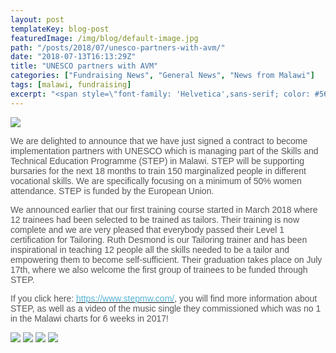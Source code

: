 ```yaml
---
layout: post
templateKey: blog-post
featuredImage: /img/blog/default-image.jpg
path: "/posts/2018/07/unesco-partners-with-avm/"
date: "2018-07-13T16:13:29Z"
title: "UNESCO partners with AVM"
categories: ["Fundraising News", "General News", "News from Malawi"]
tags: [malawi, fundraising]
excerpt: "<span style=\"font-family: 'Helvetica',sans-serif; color: #565656;\">We are delighted to announce t..."
---
```


[![](https://f000.backblazeb2.com/file/avm-wp-uploads/2018/07/AVM-STEP-LOGOS-300x59.jpg)](https://f000.backblazeb2.com/file/avm-wp-uploads/2018/07/AVM-STEP-LOGOS.jpg)

<span style="font-family: 'Helvetica',sans-serif; color: #565656;">We are delighted to announce that we have just signed a contract to become implementation partners with UNESCO which is managing part of the Skills and Technical Education Programme (STEP) in Malawi. STEP will be supporting bursaries for the next 18 months to train 150 marginalized people in different vocational skills. We are specifically focusing on a minimum of 50% women attendance. STEP is funded by the European Union.</span>

<span style="font-family: 'Helvetica',sans-serif; color: #565656;">We announced earlier that our first training course started in March 2018 where 12 trainees had been selected to be trained as tailors. Their training is now complete and we are very pleased that everybody passed their Level 1 certification for Tailoring. Ruth Desmond is our Tailoring trainer and has been inspirational in teaching 12 people all the skills needed to be a tailor and empowering them to become self-sufficient. Their graduation takes place on July 17th, where we also welcome the first group of trainees to be funded through STEP.</span>

<span style="font-family: 'Helvetica',sans-serif; color: #565656;">If you click here: [<span style="color: #55b2d5; text-decoration: none; text-underline: none;">https://www.stepmw.com/</span>](https://www.stepmw.com/), you will find more information about STEP, as well as a video of the music single they commissioned which was no 1 in the Malawi charts for 6 weeks in 2017!</span>

[![](https://f000.backblazeb2.com/file/avm-wp-uploads/2018/03/Tailoring-March-2018-3-300x225.jpg)](https://f000.backblazeb2.com/file/avm-wp-uploads/2018/03/Tailoring-March-2018-3.jpg) [![](https://f000.backblazeb2.com/file/avm-wp-uploads/2018/03/Tailoring-March-2018-4-300x225.jpg)](https://f000.backblazeb2.com/file/avm-wp-uploads/2018/03/Tailoring-March-2018-4.jpg) [![](https://f000.backblazeb2.com/file/avm-wp-uploads/2018/03/Tailoring-March-2018-1-300x225.jpg)](https://f000.backblazeb2.com/file/avm-wp-uploads/2018/03/Tailoring-March-2018-1.jpg) [![](https://f000.backblazeb2.com/file/avm-wp-uploads/2018/03/Tailoring-March-2018-2-300x225.jpg)](https://f000.backblazeb2.com/file/avm-wp-uploads/2018/03/Tailoring-March-2018-2.jpg)